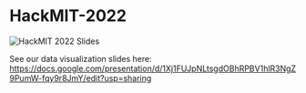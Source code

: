 # HackMIT-2022
![HackMIT 2022 Slides](https://user-images.githubusercontent.com/36856304/193439471-190128dd-9e40-4cc5-b8fa-50ec6d849e2d.png)

See our data visualization slides here: https://docs.google.com/presentation/d/1Xj1FUJpNLtsgdOBhRPBV1hlR3NgZ9PumW-fqy9r8JmY/edit?usp=sharing
